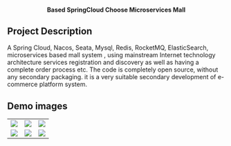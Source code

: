 <h4 align="center">Based SpringCloud Choose Microservices Mall</h4>

## Project Description

A Spring Cloud, Nacos, Seata, Mysql, Redis, RocketMQ, ElasticSearch, microservices based  mall system , using mainstream Internet technology architecture services registration and discovery as well as having a complete order process etc.
The code is completely open source, without any secondary packaging.
it is a very suitable secondary development of e-commerce platform system.

## Demo images

<table>
    <tr>
        <td><img src="https://i.postimg.cc/zvGN0T8q/Snipaste-2023-04-20-16-30-15.png"/></td>
        <td><img src="https://i.postimg.cc/y1BHjCfW/Snipaste-2023-04-20-16-33-02.png"/></td>
        <td><img src="https://i.postimg.cc/7PRPmQGc/Snipaste-2023-04-20-16-35-10.png"/></td>
    </tr>
    <tr>
        <td><img src="https://i.postimg.cc/wTKM9GqN/420.jpg"/></td>
        <td><img src="https://i.postimg.cc/jsTfHLrf/Snipaste-2023-04-20-16-37-58.png"/></td>
        <td><img src="https://i.postimg.cc/MKxwP2Z9/Snipaste-2023-04-20-16-39-08.png"/></td>
    </tr>


</table>
